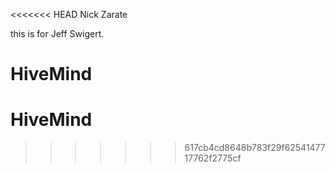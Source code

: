 <<<<<<< HEAD
Nick Zarate 

this is for Jeff Swigert.

HiveMind
=======
# HiveMind
>>>>>>> 617cb4cd8648b783f29f6254147717762f2775cf
